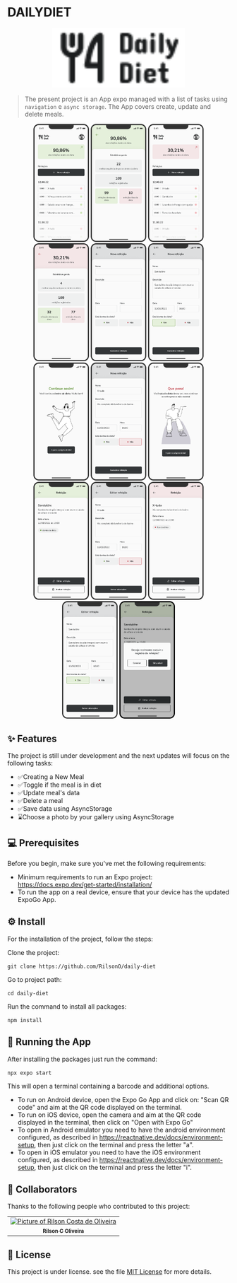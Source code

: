 # DAILYDIET

<p align="center">
  <img src="./src/assets/logo.png" width=300px>
</p>

> The present project is an App expo managed with a list of tasks using `navigation` e `async storage`. The App covers create, update and delete meals.

<p  align="center">
  <img src="./assets/readme/image-1.png" width=25%>
  <img src="./assets/readme/image-2.png" width=25%>
  <img src="./assets/readme/image-3.png" width=25%>
  <img src="./assets/readme/image-4.png" width=25%>
  <img src="./assets/readme/image-5.png" width=25%>
  <img src="./assets/readme/image-6.png" width=25%>
  <img src="./assets/readme/image-7.png" width=25%>
  <img src="./assets/readme/image-8.png" width=25%>
  <img src="./assets/readme/image-9.png" width=25%>
  <img src="./assets/readme/image-10.png" width=25%>
  <img src="./assets/readme/image-11.png" width=25%>
  <img src="./assets/readme/image-12.png" width=25%>
  <img src="./assets/readme/image-13.png" width=25%>
  <img src="./assets/readme/image-14.png" width=25%>
</p>

## ✨ Features

The project is still under development and the next updates will focus on the following tasks:

- ✅Creating a New Meal
- ✅Toggle if the meal is in diet
- ✅Update meal's data
- ✅Delete a meal
- ✅Save data using AsyncStorage
- ⌛Choose a photo by your gallery using AsyncStorage

## 💻 Prerequisites

Before you begin, make sure you've met the following requirements:

- Minimum requirements to run an Expo project: https://docs.expo.dev/get-started/installation/
- To run the app on a real device, ensure that your device has the updated ExpoGo App.

## ⚙️ Install

For the installation of the project, follow the steps:

Clone the project:

```
git clone https://github.com/RilsonO/daily-diet
```

Go to project path:

```
cd daily-diet
```

Run the command to install all packages:

```
npm install
```

## 🚀 Running the App

After installing the packages just run the command:

```
npx expo start
```

This will open a terminal containing a barcode and additional options.

- To run on Android device, open the Expo Go App and click on: "Scan QR code" and aim at the QR code displayed on the terminal.
- To run on iOS device, open the camera and aim at the QR code displayed in the terminal, then click on "Open with Expo Go"
- To open in Android emulator you need to have the android environment configured, as described in https://reactnative.dev/docs/environment-setup, then just click on the terminal and press the letter "a".
- To open in iOS emulator you need to have the iOS environment configured, as described in https://reactnative.dev/docs/environment-setup, then just click on the terminal and press the letter "i".

## 🤝 Collaborators

Thanks to the following people who contributed to this project:

<table>
  <tr>
    <td align="center">
      <a href="https://github.com/RilsonO">
        <img src="https://github.com/RilsonO.png" width="100px;" alt="Picture of Rilson Costa de Oliveira"/><br>
        <sub>
          <b>Rilson C Oliveira</b>
        </sub>
      </a>
    </td>
  </tr>
</table>

## 📝 License

This project is under license. see the file [MIT License](https://opensource.org/licenses/MIT) for more details.
